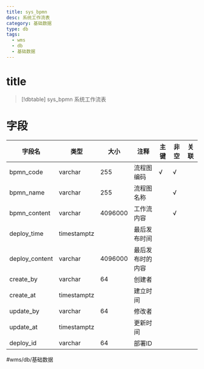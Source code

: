```yaml
---
title: sys_bpmn
desc: 系统工作流表
category: 基础数据
type: db
tags:
  - wms
  - db
  - 基础数据
---
```


# title
>[!dbtable] sys_bpmn
> 系统工作流表

# 字段
| 字段名 | 类型 | 大小 | 注释 | 主键 | 非空 | 关联 |
| --- | --- | --- | --- | --- | --- | --- |
| bpmn_code | varchar | 255 | 流程图编码 | √ | √ |  |
| bpmn_name | varchar | 255 | 流程图名称 |  | √ |  |
| bpmn_content | varchar | 4096000 | 工作流内容 |  | √ |  |
| deploy_time | timestamptz |  | 最后发布时间 |  |  |  |
| deploy_content | varchar | 4096000 | 最后发布时的内容 |  |  |  |
| create_by | varchar | 64 | 创建者 |  |  |  |
| create_at | timestamptz |  | 建立时间 |  |  |  |
| update_by | varchar | 64 | 修改者 |  |  |  |
| update_at | timestamptz |  | 更新时间 |  |  |  |
| deploy_id | varchar | 64 | 部署ID |  |  |  |
#wms/db/基础数据
